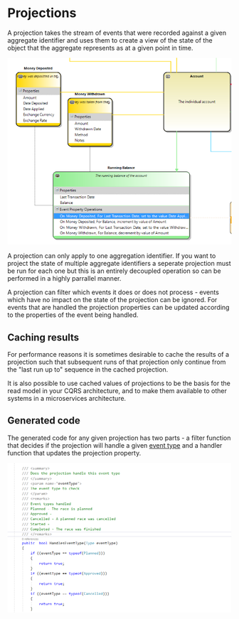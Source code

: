 # Projections

A projection takes the stream of events that were recorded against a given aggregate identifier and uses them to create a view of the 
state of the object that the aggregate represents as at a given point in time.

![Running balance projection example](images/running_balance_projection.PNG)

A projection can only apply to one aggregation identifier.  If you want to project the state of multiple aggregate identifiers a 
seperate projection must be run for each one but this is an entirely decoupled operation so can be performed in a highly parrallel 
manner.

A projection can filter which events it does or does not process - events which have no impact on the state of the projection can be 
ignored.  For events that are handled the projection properties can be updated according to the properties of the event being handled.

## Caching results

For performance reasons it is sometimes desirable to cache the results of a projection such that subsequent runs of that projection only
continue from the "last run up to" sequence in the cached projection.  

It is also possible to use cached values of projections to be the basis for the read model in your CQRS architecture, and to make them 
available to other systems in a microservices architecture.

## Generated code

The generated code for any given projection has two parts - a filter function that decides if the projection will handle a 
given [event type](event.md) and a handler function that updates the projection property.

![Projection code](images/codegen_projections_typed_HandlesEventType.png)
